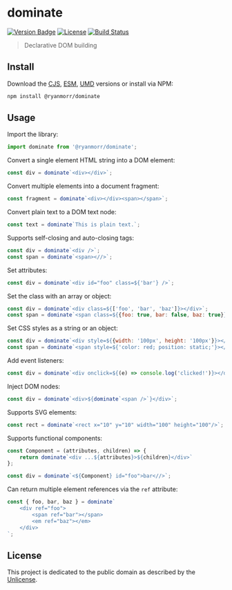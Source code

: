 # dominate

[![Version Badge][version-image]][project-url]
[![License][license-image]][license-url]
[![Build Status][build-image]][build-url]

> Declarative DOM building

## Install

Download the [CJS](https://github.com/ryanmorr/dominate/raw/master/dist/cjs/dominate.js), [ESM](https://github.com/ryanmorr/dominate/raw/master/dist/esm/dominate.js), [UMD](https://github.com/ryanmorr/dominate/raw/master/dist/umd/dominate.js) versions or install via NPM:

``` sh
npm install @ryanmorr/dominate
```

## Usage

Import the library:

``` javascript
import dominate from '@ryanmorr/dominate';
```

Convert a single element HTML string into a DOM element:

``` javascript
const div = dominate`<div></div>`;
```

Convert multiple elements into a document fragment:

``` javascript
const fragment = dominate`<div></div><span></span>`;
```

Convert plain text to a DOM text node:

``` javascript
const text = dominate`This is plain text.`;
```

Supports self-closing and auto-closing tags:

``` javascript
const div = dominate`<div />`;
const span = dominate`<span><//>`;
```

Set attributes:

``` javascript
const div = dominate`<div id="foo" class=${'bar'} />`;
```

Set the class with an array or object:

``` javascript
const div = dominate`<div class=${['foo', 'bar', 'baz']}></div>`;
const span = dominate`<span class=${{foo: true, bar: false, baz: true}}></span>`;
```

Set CSS styles as a string or an object:

``` javascript
const div = dominate`<div style=${{width: '100px', height: '100px'}}></div>`;
const span = dominate`<span style=${'color: red; position: static;'}></span>`;
```

Add event listeners:

``` javascript
const div = dominate`<div onclick=${(e) => console.log('clicked!')}></div>`;
```

Inject DOM nodes:

``` javascript
const div = dominate`<div>${dominate`<span />`}</div>`;
```

Supports SVG elements:

``` javascript
const rect = dominate`<rect x="10" y="10" width="100" height="100"/>`;
```

Supports functional components:

``` javascript
const Component = (attributes, children) => {
    return dominate`<div ...${attributes}>${children}</div>`
};

const div = dominate`<${Component} id="foo">bar<//>`;
```

Can return multiple element references via the `ref` attribute:

``` javascript
const { foo, bar, baz } = dominate`
    <div ref="foo">
        <span ref="bar"></span>
        <em ref="baz"></em>
    </div>
`;
```

## License

This project is dedicated to the public domain as described by the [Unlicense](http://unlicense.org/).

[project-url]: https://github.com/ryanmorr/dominate
[version-image]: https://img.shields.io/github/package-json/v/ryanmorr/dominate?color=blue&style=flat-square
[build-url]: https://github.com/ryanmorr/dominate/actions
[build-image]: https://img.shields.io/github/actions/workflow/status/ryanmorr/dominate/node.js.yml?style=flat-square
[license-image]: https://img.shields.io/github/license/ryanmorr/dominate?color=blue&style=flat-square
[license-url]: UNLICENSE